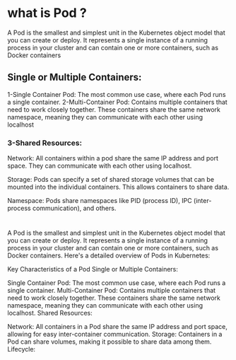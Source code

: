 # what is Pod ?
A Pod is the smallest and simplest unit in the Kubernetes object model that you can create or deploy. It represents a single instance of a running process in your cluster and can contain one or more containers, such as Docker containers

## Single or Multiple Containers:

 1-Single Container Pod: The most common use case, where each Pod runs a single container.
             2-Multi-Container Pod: Contains multiple containers that need to work closely together. These containers share the same network namespace, meaning they can communicate with each other using localhost
### 3-Shared Resources:

Network: All containers within a pod share the same IP address and port space. They can communicate with each other using localhost.

Storage: Pods can specify a set of shared storage volumes that can be mounted into the individual containers. This allows containers to share data.

Namespace: Pods share namespaces like PID (process ID), IPC (inter-process communication), and others.

# 
A Pod is the smallest and simplest unit in the Kubernetes object model that you can create or deploy. It represents a single instance of a running process in your cluster and can contain one or more containers, such as Docker containers. Here's a detailed overview of Pods in Kubernetes:

Key Characteristics of a Pod
Single or Multiple Containers:

Single Container Pod: The most common use case, where each Pod runs a single container.
Multi-Container Pod: Contains multiple containers that need to work closely together. These containers share the same network namespace, meaning they can communicate with each other using localhost.
Shared Resources:

Network: All containers in a Pod share the same IP address and port space, allowing for easy inter-container communication.
Storage: Containers in a Pod can share volumes, making it possible to share data among them.
Lifecycle:



